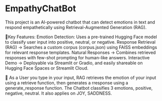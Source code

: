 # EmpathyChatBot
This project is an AI-powered chatbot that can detect emotions in text and respond empathetically using Retrieval-Augmented Generation (RAG).

🚀Key Features:
Emotion Detection: Uses a pre-trained Hugging Face model to classify user input into positive, neutral, or negative.
Response Retrieval (RAG) → Searches a custom corpus (corpus.json) using FAISS embeddings for relevant response templates.
Natural Responses → Combines retrieved responses with few-shot prompting for human-like answers.
Interactive Demo → Deployable via Streamlit or Gradio, and easily shareable on Hugging Face Spaces or Streamlit Cloud.

🔎 As a User you type in your input, RAG retrieves the emotion of your input using a retrieve function, then generates a rresponse using a generate_response function. The Chatbot classifies 3 emotions, positive, negative, neutral. It also applies on JOY, SADDNESS. 
